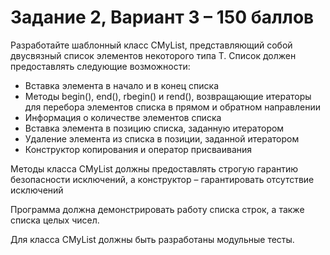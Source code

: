 # Задание 2, Вариант 3 – 150 баллов

Разработайте шаблонный класс CMyList, представляющий собой двусвязный список элементов некоторого типа T. Список должен предоставлять следующие возможности:  
- Вставка элемента в начало и в конец списка  
- Методы begin(), end(), rbegin() и rend(), возвращающие итераторы для перебора элементов списка в прямом и обратном направлении  
- Информация о количестве элементов списка  
- Вставка элемента в позицию списка, заданную итератором  
- Удаление элемента из списка в позиции, заданной итератором  
- Конструктор копирования и оператор присваивания  

Методы класса CMyList должны предоставлять строгую гарантию безопасности исключений, а конструктор – гарантировать отсутствие исключений

Программа должна демонстрировать работу списка строк, а также списка целых чисел.

Для класса CMyList должны быть разработаны модульные тесты.
